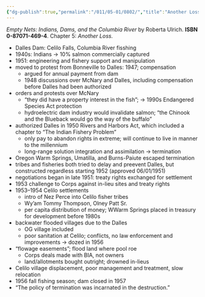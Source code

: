 ```yaml
---
{"dg-publish":true,"permalink":"/011/05-01/0802/","title":"Another Loss","tags":["ETHNS350"]}
---
```


*Empty Nets: Indians, Dams, and the Columbia River* by Roberta Ulrich. **ISBN 0-87071-469-4**. Chapter 5: *Another Loss.*

- Dalles Dam: Celilo Falls, Columbia River fisshing
- 1940s: Indians → 10% salmon commercially captured
- 1951: engineering and fishery support and manipulation
- moved to protest from Bonneville to Dalles: 1947; compensation
	- argued for annual payment from dam
	- 1948 discussions over McNary and Dalles, including compensation before Dalles had been authorized
- orders and protests over McNary
	- “they did have a property interest in the fish”; → 1990s Endangered Species Act protection
	- hydroelectric dam industry would invalidate salmon; “the Chinook and the Blueback would go the way of the buffalo”
- authorized Dalles in 1950 Rivers and Harbors Act, which included a chapter to “The Indian Fishery Problem”
	- only pay to abandon rights in extreme; will continue to live in manner to the millennium
	- long-range solution integration and assimilation → termination
- Oregon Warm Springs, Umatilla, and Burns-Paiute escaped termination
- tribes and fisheries both tried to delay and preevent Dalles, but constructed regardless starting 1952 (approved 06/01/1951)
- negotiations began in late 1951: treaty rights exchanged for settlement
- 1953 challenge to Corps against in-lieu sites and treaty rights
- 1953–1954 Celilo settlements
	- intro of Nez Perce into Celilo fisher tribes
	- Wy’am Tommy Thompson, Olney Patt Sr.
	- per capita distribution of money; WWarm Springs placed in treasury for development before 1980s
- backwater flooded villages due to the Dalles
	- OG village included
	- poor sanitation at Celilo; conflicts, no law enforcement and improvements → dozed in 1956
- “flowage easements”; flood land where pool roe
	- Corps deals made with BIA, not owners
	- land/allotments bought outright; drowned in-lieus
- Celilo village displacement, poor management and treatment, slow relocation
- 1956 fall fishing season; dam closed in 1957
- “The policy of termination was incarnated in the destruction.”